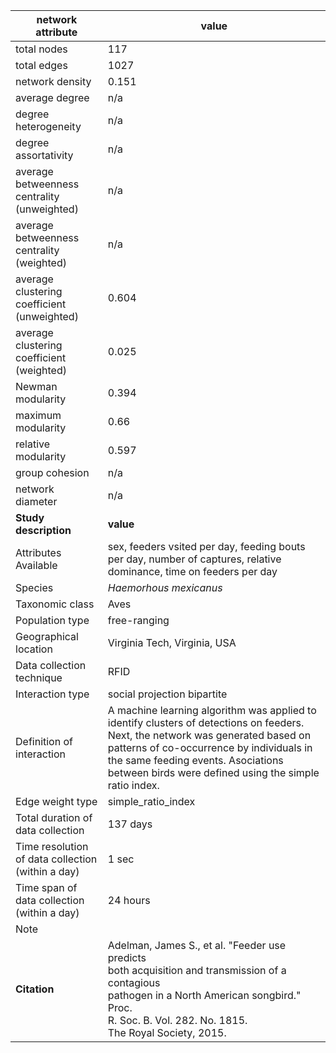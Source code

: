 network attribute|value
---|---
total nodes|117
total edges|1027
network density|0.151
average degree|n/a
degree heterogeneity|n/a
degree assortativity|n/a
average betweenness centrality (unweighted)|n/a
average betweenness centrality (weighted)|n/a
average clustering coefficient (unweighted)|0.604
average clustering coefficient (weighted)|0.025
Newman modularity|0.394
maximum modularity|0.66
relative modularity|0.597
group cohesion|n/a
network diameter|n/a
**Study description**|**value**
Attributes Available|sex, feeders vsited per day, feeding bouts per day, number of captures, relative dominance, time on feeders per day
Species|*Haemorhous mexicanus*
Taxonomic class|Aves
Population type|free-ranging
Geographical location|Virginia Tech, Virginia, USA
Data collection technique|RFID
Interaction type|social projection bipartite
Definition of interaction|A machine learning algorithm was applied to identify clusters of detections on feeders. Next, the network was generated based on patterns of co-occurrence by individuals in the same feeding events. Asociations between birds were defined using the simple ratio index.
Edge weight type|simple_ratio_index
Total duration of data collection|137 days
Time resolution of data collection (within a day)|1 sec
Time span of data collection (within a day)|24 hours
Note|
**Citation** | Adelman, James S., et al. "Feeder use predicts <br> both acquisition and transmission of a contagious <br> pathogen in a North American songbird." Proc. <br> R. Soc. B. Vol. 282. No. 1815. <br> The Royal Society, 2015.